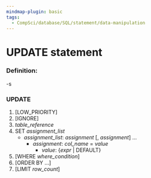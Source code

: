 ```yaml
---
mindmap-plugin: basic
tags:
  - CompSci/database/SQL/statement/data-manipulation
---
```

# UPDATE statement
### Definition:
-s
### UPDATE
1. [LOW_PRIORITY] 
2. [IGNORE] 
3. _table_reference_ 
4. SET _assignment_list_ 
	- _assignment_list_: 
		 _assignment_ [, _assignment_] ...
		- _assignment_: 
			_col_name_ = _value_ 
			- _value_: 
				{_expr_ | DEFAULT} 
1. [WHERE _where_condition_] 
2. [ORDER BY ...] 
3. [LIMIT _row_count_] 
